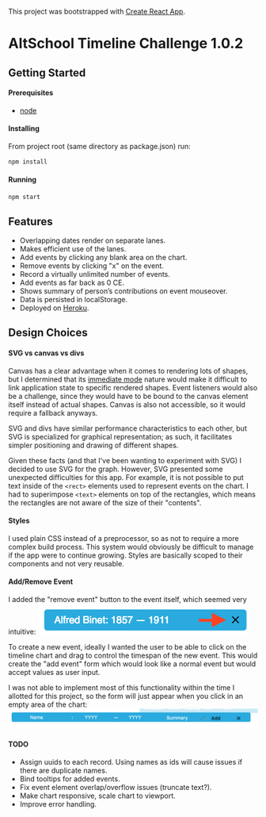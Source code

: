 This project was bootstrapped with [Create React App](https://github.com/facebookincubator/create-react-app).

# AltSchool Timeline Challenge 1.0.2

## Getting Started

#### Prerequisites

- [node](https://nodejs.org/en/download/)

#### Installing

From project root (same directory as package.json) run:
```
npm install
```

#### Running

```
npm start
```

## Features
- Overlapping dates render on separate lanes.
- Makes efficient use of the lanes.
- Add events by clicking any blank area on the chart.
- Remove events by clicking "x" on the event.
- Record a virtually unlimited number of events.
- Add events as far back as 0 CE.
- Shows summary of person’s contributions on event mouseover.
- Data is persisted in localStorage.
- Deployed on [Heroku](https://altschool-timeline-si57r2gu.herokuapp.com/).

## Design Choices

#### SVG vs canvas vs divs
Canvas has a clear advantage when it comes to rendering lots of shapes, but I determined that its [immediate mode](https://msdn.microsoft.com/en-us/library/gg193983(v=vs.85).aspx) nature would make it difficult to link application state to specific rendered shapes. Event listeners would also be a challenge, since they would have to be bound to the canvas element itself instead of actual shapes. Canvas is also not accessible, so it would require a fallback anyways.

SVG and divs have similar performance characteristics to each other, but SVG is specialized for graphical representation; as such, it facilitates simpler positioning and drawing of different shapes.

Given these facts (and that I've been wanting to experiment with SVG) I decided to use SVG for the graph. However, SVG presented some unexpected difficulties for this app. For example, it is not possible to put text inside of the `<rect>` elements used to represent events on the chart.  I had to superimpose `<text>` elements on top of the rectangles, which means the rectangles are not aware of the size of their "contents".

#### Styles
I used plain CSS instead of a preprocessor, so as not to require a more complex build process. This system would obviously be difficult to manage if the app were to continue growing. Styles are basically scoped to their components and not very reusable.

#### Add/Remove Event
I added the "remove event" button to the event itself, which seemed very intuitive:
!["close" button](./readme_imgs/close_button.png)

To create a new event, ideally I wanted the user to be able to click on the timeline chart and drag to control the timespan of the new event. This would create the "add event" form which would look like a normal event but would accept values as user input. 

I was not able to implement most of this functionality within the time I allotted for this project, so the form will just appear when you click in an empty area of the chart:
!["add event" form](./readme_imgs/form.png)

#### TODO
- Assign uuids to each record. Using names as ids will cause issues if there are duplicate names.
- Bind tooltips for added events. 
- Fix event element overlap/overflow issues (truncate text?).
- Make chart responsive, scale chart to viewport.
- Improve error handling.
